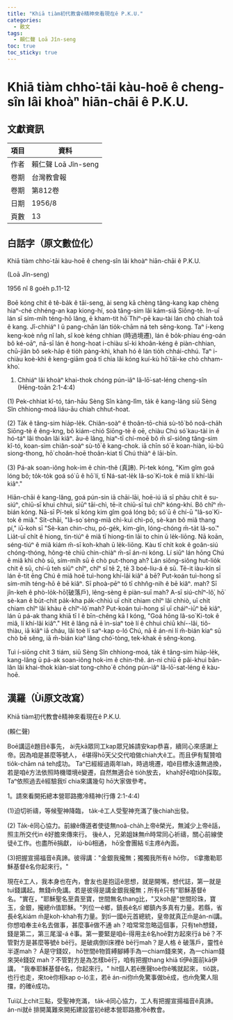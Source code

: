 ```yaml
---
title: "Khiā tiàm初代教會ê精神來看現在ê P.K.U."
categories:
  - 散文
tags:
  - 賴仁聲 Loā Jîn-seng
toc: true
toc_sticky: true
---
```


# Khiā tiàm chho͘-tāi kàu-hoē ê cheng-sîn lâi khoàⁿ hiān-chāi ê P.K.U.

## 文獻資訊

| 項目 | 資料 |
|---|---|
| 作者 | 賴仁聲 Loā Jîn-seng |
| 卷期 | 台灣教會報 |
| 卷期 | 第812卷 |
| 日期 | 1956/8 |
| 頁數 | 13 |

## 白話字（原文數位化）

Khiā tiàm chho͘-tāi kàu-hoē ê cheng-sîn lâi khoàⁿ hiān-chāi ê P.K.U.

(Loā Jîn-seng)

1956 nî 8 goe̍h p.11-12

Boē kóng chit ê tê-ba̍k ê tāi-seng, ài seng kā chèng tâng-kang kap chèng hiaⁿ-ché chhéng-an kap kiong-hí, soà tâng-sim lâi kám-siā Siōng-tè. In-uī lán sī sím-mi̍h téng-hō lâng, ē kham-tit hō͘ Thiⁿ-pē kau-tài lán chò chiah toā ê kang. Jî-chhiáⁿ I ū pang-chān lán tio̍k-chām ná teh sêng-kong. Taⁿ í-keng keng-koè nn̄g nî lah, sî koè kéng chhian (時過境遷), lán ê bo̍k-phiau éng-oán bô ké-oāⁿ, nā-sī lán ê hong-hoat i-chiàu sî-ki khoân-kéng ê piàn-chhian, chū-jiân bô sek-ha̍p ê tio̍h pàng-khì, khah hó ê lán tio̍h chhái-chhú. Taⁿ i-chiàu koè-khì ê keng-giām goá tī chia lâi kóng kuí-kù hō͘ tāi-ke chò chham-kho͘.

1. Chhiáⁿ lâi khoàⁿ khai-thok chóng pún-iâⁿ Iâ-lō͘-sat-léng cheng-sîn (Hēng-toān 2:1-4:4)

(1) Pek-chhiat kî-tó, tán-hāu Sèng Sîn kàng-lîm, ta̍k ê kang-lâng siū Sèng Sîn chhiong-moá liáu-āu chiah chhut-hoat.

(2) Ta̍k ê tâng-sim hia̍p-le̍k. Chiân-soàⁿ ê thoân-tō-chiá sù-tô͘ bô noâ-cha̍h Siōng-tè ê êng-kng, bô kiám-chió Siōng-tè ê oē, chiàu Chú só͘ kau-tài in ê hó-táⁿ lâi thoân lâi kiâⁿ. āu-ê lâng, hiaⁿ-tī chí-moē bô m̄ sî-siông tâng-sim kî-tó, koan-sim chiân-soàⁿ sù-tô͘ ê kang-chok. iā chīn só͘ ē koan-hiàn, iú-bû siong-thong, hō͘ choân-hoē thoân-kiat tī Chú thiàⁿ ê lāi-bīn.

(3) Pá-ak soan-iông hok-im ê chin-thê (真諦). Pí-tek kóng, "Kim gîm goá lóng bô; to̍k-to̍k goá só͘ ū ê hō͘ lí, tī Ná-sat-le̍k Iâ-so͘ Ki-tok ê miâ lí khí-lâi kiâⁿ."

Hiān-chāi ê kang-lâng, goá pún-sin iā chāi-lāi, hoē-iú iā sī phāu chit ê su-siúⁿ, chiū-sī khui chhuì, siūⁿ tāi-chì, tē-it chiū-sī tuì chîⁿ kóng-khí. Bô chîⁿ m̄-bián kóng. Nā-sī Pí-tek sī kóng kim gîm goá lóng bô; só͘ ū ê chí-ū "Iâ-so͘ Ki-tok ê miâ." Si̍t-chāi, "Iâ-so͘ sèng-miâ chì-kuì chì-pó, sè-kan bô miâ thang pí," iū-koh sī "Sè-kan chin-chu, pó-ge̍k, kim-gîn, lóng-chóng m̄-ta̍t Iâ-so͘." Lia̍t-uī chi̍t ê hiong, tìn-tiúⁿ ê miâ tī hiong-tìn lāi to chin ū le̍k-liōng. Nā koān, séng-tiúⁿ ê miâ kiám m̄-sī koh-khah ū le̍k-liōng. Kàu tī chi̍t kok ê goân-siú chóng-thóng, hông-tè chiū chin-chiàⁿ m̄-sī án-ni kóng. Lí siūⁿ lán hōng Chú ê miâ khì chò sū, sím-mi̍h sū ē chò put-thong ah? Lán siông-siông hut-lio̍k chit ê sū, chí-ū teh siūⁿ chîⁿ, chîⁿ sī tē 2, tē 3 boé-liu-á ê sū. Tē-it iàu-kín sī lán ē-tit ēng Chú ê miâ hoē tuì-hong khí-lâi kiâⁿ á bē? Put-koán tuì-hong sī sím-mi̍h téng-hō ê bē kiâⁿ. Sī phoà-pēⁿ tó tī chhn̂g-nih ê bē kiâⁿ. mah? Sī jîn-keh ê phò-lo̍k-hō͘(破落戶), lêng-sèng ê piàn-suī mah? A-sī siú-chîⁿ-lô͘, hō͘ sè-kan ê bu̍t-chit pa̍k-kha pa̍k-chhiú uī chi̍t chiam chîⁿ lâi chhiò, uī chi̍t chiam chîⁿ lâi khàu ê chîⁿ-lô͘ mah? Put-koán tuì-hong sī uī cháiⁿ-iūⁿ bē kiâⁿ, lán ū pá-ak thang khiā tī I ê bīn-chêng kā I kóng, "Goá hōng Iâ-so͘ Ki-tok ê miâ, lí khí-lâi kiâⁿ." Hit ê lâng nā ē ìn-siaⁿ toè lí ê chhuì chiū khí--lâi, tiô-thiàu, iā kiâⁿ iā cháu, lâi toè lí saⁿ-kap o-ló Chú, nā ē án-ni lí m̄-bián kiaⁿ sū chò bē sêng, iā m̄-bián kiaⁿ lâng chó͘-tòng, tek-khak ē sêng-kong.

Tuì í-siōng chit 3 tiám, siū Sèng Sîn chhiong-moá, ta̍k ê tâng-sim hia̍p-le̍k, kang-lâng ū pá-ak soan-iông hok-im ê chin-thê. án-ni chiū ē pâi-khui bān-lân lâi khai-thok kiàn-siat tong-chho͘ ê chóng pún-iâⁿ Iâ-lō͘-sat-léng ê kàu-hoē.

## 漢羅（Ùi原文改寫）

Khiā tiàm初代教會ê精神來看現在ê P.K.U.

(賴仁聲)

Boē講這ê題目ê事先， ài先kā眾同工kap眾兄姊請安kap恭喜，續同心來感謝上帝。因為咱是甚麼等號人， ē堪得hō͘天父交代咱做chiah大ê工。而且伊有幫贊咱tio̍k-chām ná teh成功。 Taⁿ已經經過兩年lah，時過境遷，咱ê目標永遠無過換，若是咱ê方法依照時機環境ê變遷，自然無適合ê tio̍h放去， khah好ê咱tio̍h採取。 Taⁿ依照過去ê經驗我tī chia來講幾句 hō͘大家做參考。

1。請來看開拓總本營耶路撒冷精神(行傳 2:1-4:4)

(1)迫切祈禱，等候聖神降臨， ta̍k-ê工人受聖神充滿了後chiah出發。

(2) Ta̍k-ê同心協力。前線ê傳道者使徒無noâ-cha̍h上帝ê榮光，無減少上帝ê話，照主所交代in ê好膽來傳來行。 後ê人，兄弟姐妹無m̄時常同心祈禱，關心前線使徒ê工作。也盡所ē捐獻， iú-bû相通， hō͘全會團結 tī主疼ê內面。

(3)把握宣揚福音ê真諦。彼得講："金銀我攏無；獨獨我所有ê hō͘你， tī拿撒勒耶穌基督ê名你起來行。"

現在ê工人，我本身也在內，會友也是抱這ê思想，就是開嘴，想代誌，第一就是tuì錢講起。無錢m̄免講。若是彼得是講金銀我攏無；所有ê只有"耶穌基督ê名。"實在，"耶穌聖名至貴至寶，世間無名thang比，"又koh是"世間珍珠，寶玉，金銀，攏總m̄值耶穌。"列位一ê鄉，鎮長ê名tī 鄉鎮內多真有力量。若縣，省長ê名kiám m̄是koh-khah有力量。到tī一國ê元首總統，皇帝就真正m̄是án-ni講。你想咱奉主ê名去做事，甚麼事ē做不通 ah？咱常常忽略這個事，只有teh想錢，錢是第二，第三尾溜-á ê事。第一要緊是咱ē-得用主ê名hoē對方起來行á bē？不管對方是甚麼等號ê bē行。是破病倒tī床裡ê bē行mah？是人格 ê 破落戶，靈性ê 半遂mah？ Á是守錢奴， hō͘世間ê物質縛腳縛手為一chiam錢來笑，為一chiam錢來哭ê錢奴 mah？不管對方是為怎樣bē行，咱有把握thang khiā tī伊ê面前kā伊講， "我奉耶穌基督ê名，你起來行。" hit個人若ē應聲toè你ê嘴就起來， tiô跳，也行也走，來toè你相kap o-ló主，若ē án-ni你m̄免驚事做bē成，也m̄免驚人阻擋，的確ē成功。

Tuì以上chit三點，受聖神充滿， ta̍k-ê同心協力，工人有把握宣揚福音ê真諦。 án-ni就ē 排開萬難來開拓建設當初ê總本營耶路撒冷ê教會。
